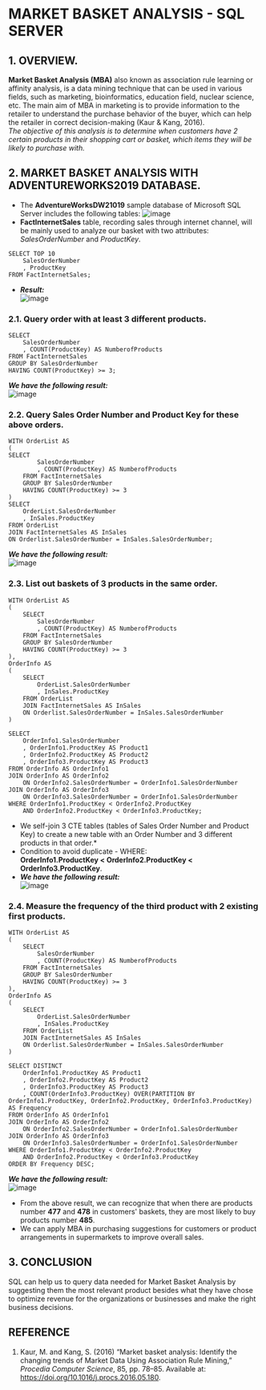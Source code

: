 # MARKET BASKET ANALYSIS - SQL SERVER

## 1. OVERVIEW.
<b>Market Basket Analysis (MBA)</b> also known as association rule learning or affinity analysis, is a data mining technique that can be used in various fields, such as marketing, bioinformatics, education field, nuclear science, etc. The main aim of MBA in marketing is to provide information to the retailer to understand the purchase behavior of the buyer, which can help the retailer in correct decision-making (Kaur & Kang, 2016). <br>
*The objective of this analysis is to determine when customers have 2 certain products in their shopping cart or basket, which items they will be likely to purchase with.*

## 2. MARKET BASKET ANALYSIS WITH ADVENTUREWORKS2019 DATABASE.
- The <b>AdventureWorksDW21019</b> sample database of Microsoft SQL Server includes the following tables:
![image](https://user-images.githubusercontent.com/118675548/203899917-419371f3-7ccf-47df-949a-1be490815064.png)<br>
- <b>FactInternetSales</b> table, recording sales through internet channel, will be mainly used to analyze our basket with two attributes: <i>SalesOrderNumber</i> and <i>ProductKey</i>.
<pre><code>SELECT TOP 10 
	SalesOrderNumber
	, ProductKey
FROM FactInternetSales;
</code></pre>
- <b><i>Result:</b></i>
<br>![image](https://user-images.githubusercontent.com/118675548/203926346-74cf1315-fb7f-49b5-ba7f-4f7e16b8f493.png)

### 2.1. Query order with at least 3 different products.<br>
<pre><code>SELECT 
    SalesOrderNumber
    , COUNT(ProductKey) AS NumberofProducts
FROM FactInternetSales
GROUP BY SalesOrderNumber
HAVING COUNT(ProductKey) >= 3;
</code></pre>
<b><i>We have the following result:</b></i><br>
![image](https://user-images.githubusercontent.com/118675548/203928381-5c8f43d9-f74e-4dc4-88e1-c477aa1895b7.png)

### 2.2. Query Sales Order Number and Product Key for these above orders.<br>
<pre><code>WITH OrderList AS
(
SELECT
        SalesOrderNumber
        , COUNT(ProductKey) AS NumberofProducts
    FROM FactInternetSales
    GROUP BY SalesOrderNumber
    HAVING COUNT(ProductKey) >= 3
)
SELECT
    OrderList.SalesOrderNumber
    , InSales.ProductKey
FROM OrderList
JOIN FactInternetSales AS InSales 
ON Orderlist.SalesOrderNumber = InSales.SalesOrderNumber;
</code></pre>
<b><i>We have the following result:</b></i><br>
![image](https://user-images.githubusercontent.com/118675548/203927974-f9978368-3c01-4298-af18-fd8a2806f94d.png)

### 2.3. List out baskets of 3 products in the same order.<br>
<pre><code>WITH OrderList AS
(
    SELECT
        SalesOrderNumber
        , COUNT(ProductKey) AS NumberofProducts
    FROM FactInternetSales
    GROUP BY SalesOrderNumber
    HAVING COUNT(ProductKey) >= 3
),
OrderInfo AS 
(
    SELECT
        OrderList.SalesOrderNumber
        , InSales.ProductKey
    FROM OrderList
    JOIN FactInternetSales AS InSales 
    ON Orderlist.SalesOrderNumber = InSales.SalesOrderNumber
)

SELECT 
	OrderInfo1.SalesOrderNumber
	, OrderInfo1.ProductKey AS Product1
	, OrderInfo2.ProductKey AS Product2
    , OrderInfo3.ProductKey AS Product3
FROM OrderInfo AS OrderInfo1
JOIN OrderInfo AS OrderInfo2 
    ON OrderInfo2.SalesOrderNumber = OrderInfo1.SalesOrderNumber
JOIN OrderInfo AS OrderInfo3 
    ON OrderInfo3.SalesOrderNumber = OrderInfo1.SalesOrderNumber   
WHERE OrderInfo1.ProductKey < OrderInfo2.ProductKey  
    AND OrderInfo2.ProductKey < OrderInfo3.ProductKey;
</code></pre>
- We self-join 3 CTE tables (tables of Sales Order Number and Product Key) to create a new table with an Order Number and 3 different products in that order.*<br>
- Condition to avoid duplicate - WHERE: <br>
<b>OrderInfo1.ProductKey < OrderInfo2.ProductKey < OrderInfo3.ProductKey</b>.<br>
- <b><i>We have the following result:</b></i><br>
![image](https://user-images.githubusercontent.com/118675548/203928085-5ac75a48-6eae-4cdb-91e7-8ddd869ef5bd.png)

### 2.4. Measure the frequency of the third product with 2 existing first products.<br>
<pre><code>WITH OrderList AS
(
    SELECT
        SalesOrderNumber
        , COUNT(ProductKey) AS NumberofProducts
    FROM FactInternetSales
    GROUP BY SalesOrderNumber
    HAVING COUNT(ProductKey) >= 3
),
OrderInfo AS 
(
    SELECT
        OrderList.SalesOrderNumber
        , InSales.ProductKey
    FROM OrderList
    JOIN FactInternetSales AS InSales 
    ON Orderlist.SalesOrderNumber = InSales.SalesOrderNumber
)

SELECT DISTINCT
	OrderInfo1.ProductKey AS Product1
	, OrderInfo2.ProductKey AS Product2
    , OrderInfo3.ProductKey AS Product3
    , COUNT(OrderInfo3.ProductKey) OVER(PARTITION BY OrderInfo1.ProductKey, OrderInfo2.ProductKey, OrderInfo3.ProductKey) AS Frequency
FROM OrderInfo AS OrderInfo1
JOIN OrderInfo AS OrderInfo2 
    ON OrderInfo2.SalesOrderNumber = OrderInfo1.SalesOrderNumber
JOIN OrderInfo AS OrderInfo3 
    ON OrderInfo3.SalesOrderNumber = OrderInfo1.SalesOrderNumber   
WHERE OrderInfo1.ProductKey < OrderInfo2.ProductKey  
    AND OrderInfo2.ProductKey < OrderInfo3.ProductKey
ORDER BY Frequency DESC;
</code></pre>
<b><i>We have the following result:</b></i><br>
![image](https://user-images.githubusercontent.com/118675548/203928179-5b796dd3-a999-46df-8747-84071b01810d.png)

- From the above result, we can recognize that when there are products number <b>477</b> and <b>478</b> in customers' baskets, they are most likely to buy products number <b>485</b>.<br>
- We can apply MBA in purchasing suggestions for customers or product arrangements in supermarkets to improve overall sales.

## 3. CONCLUSION
SQL can help us to query data needed for Market Basket Analysis by suggesting them the most relevant product besides what they have chose to optimize revenue for the organizations or businesses and make the right business decisions. 

## REFERENCE 
1. Kaur, M. and Kang, S. (2016) “Market basket analysis: Identify the changing trends of Market Data Using Association Rule Mining,” <i>Procedia Computer Science</i>, 85, pp. 78–85. Available at: https://doi.org/10.1016/j.procs.2016.05.180. 

